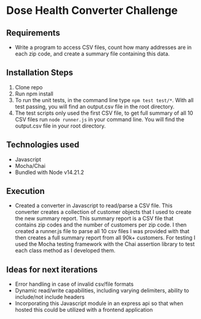# Dose Health Converter Challenge

## Requirements

- Write a program to access CSV files, count how many addresses are in each zip code, and create a summary file containing this data.

## Installation Steps

1. Clone repo
2. Run npm install
3. To run the unit tests, in the command line type `npm test test/*`.  With all test passing, you will find an output.csv file in the root directory.
4. The test scripts only used the first CSV file, to get full summary of all 10 CSV files run `node runner.js` in your command line.  You will find the output.csv file in your root directory.

## Technologies used

- Javascript
- Mocha/Chai
- Bundled with Node v14.21.2

## Execution

- Created a converter in Javascript to read/parse a CSV file.  This converter creates a collection of customer objects that I used to create the new summary report.  This summary report is a CSV file that contains zip codes and the number of customers per zip code. I then created a runner.js file to parse all 10 csv files I was provided with that then creates a full summary report from all 90k+ customers.  For testing I used the Mocha testing framework with the Chai assertion library to test each class method as I developed them.

## Ideas for next iterations

- Error handling in case of invalid csv/file formats
- Dynamic read/write capabilities, including varying delimiters, ability to include/not include headers
- Incorporating this Javascript module in an express api so that when hosted this could be utilized with a frontend application
